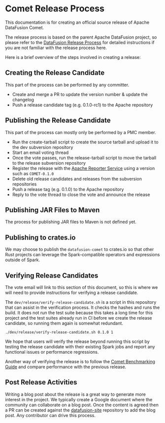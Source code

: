 <!--
Licensed to the Apache Software Foundation (ASF) under one
or more contributor license agreements.  See the NOTICE file
distributed with this work for additional information
regarding copyright ownership.  The ASF licenses this file
to you under the Apache License, Version 2.0 (the
"License"); you may not use this file except in compliance
with the License.  You may obtain a copy of the License at

  http://www.apache.org/licenses/LICENSE-2.0

Unless required by applicable law or agreed to in writing,
software distributed under the License is distributed on an
"AS IS" BASIS, WITHOUT WARRANTIES OR CONDITIONS OF ANY
KIND, either express or implied.  See the License for the
specific language governing permissions and limitations
under the License.
-->

# Comet Release Process

This documentation is for creating an official source release of Apache DataFusion Comet.

The release process is based on the parent Apache DataFusion project, so please refer to the
[DataFusion Release Process](https://github.com/apache/datafusion/blob/main/dev/release/README.md) for detailed
instructions if you are not familiar with the release process here.

Here is a brief overview of the steps involved in creating a release:

## Creating the Release Candidate

This part of the process can be performed by any committer.

- Create and merge a PR to update the version number & update the changelog
- Push a release candidate tag (e.g. 0.1.0-rc1) to the Apache repository

## Publishing the Release Candidate

This part of the process can mostly only be performed by a PMC member.

- Run the create-tarball script to create the source tarball and upload it to the dev subversion repository
- Start an email voting thread
- Once the vote passes, run the release-tarball script to move the tarball to the release subversion repository
- Register the release with the [Apache Reporter Service](https://reporter.apache.org/addrelease.html?datafusion) using
  a version such as `COMET-0.1.0`
- Delete old release candidates and releases from the subversion repositories
- Push a release tag (e.g. 0.1.0) to the Apache repository
- Reply to the vote thread to close the vote and announce the release

## Publishing JAR Files to Maven

The process for publishing JAR files to Maven is not defined yet.

## Publishing to crates.io

We may choose to publish the `datafusion-comet` to crates.io so that other Rust projects can leverage the
Spark-compatible operators and expressions outside of Spark.

## Verifying Release Candidates

The vote email will link to this section of this document, so this is where we will need to provide instructions for
verifying a release candidate.

The `dev/release/verify-release-candidate.sh` is a script in this repository that can assist in the verification
process. It checks the hashes and runs the build. It does not run the test suite because this takes a long time
for this project and the test suites already run in CI before we create the release candidate, so running them
again is somewhat redundant.

```shell
./dev/release/verify-release-candidate.sh 0.1.0 1
```

We hope that users will verify the release beyond running this script by testing the release candidate with their
existing Spark jobs and report any functional issues or performance regressions.

Another way of verifying the release is to follow the
[Comet Benchmarking Guide](https://datafusion.apache.org/comet/contributor-guide/benchmarking.html) and compare
performance with the previous release.

## Post Release Activities

Writing a blog post about the release is a great way to generate more interest in the project. We typically create a
Google document where the community can collaborate on a blog post. Once the content is agreed then a PR can be
created against the [datafusion-site](https://github.com/apache/datafusion-site) repository to add the blog post. Any
contributor can drive this process.
